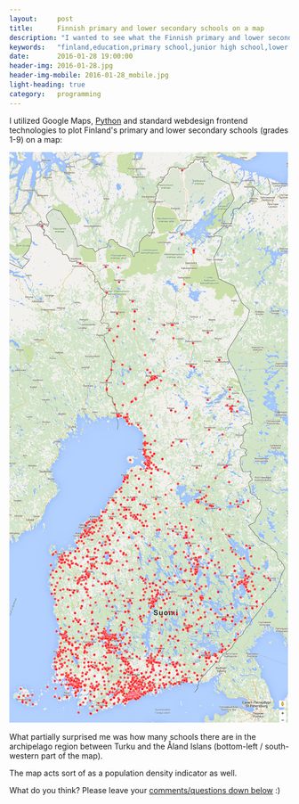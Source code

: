 ```yaml
---
layout:     post
title:      Finnish primary and lower secondary schools on a map
description: "I wanted to see what the Finnish primary and lower secondary school network (grades 1-9) looks like on a map. This is the result."
keywords:   "finland,education,primary school,junior high school,lower secondary school,PISA,map,school network,nordic,nordics"
date:       2016-01-28 19:00:00
header-img: 2016-01-28.jpg
header-img-mobile: 2016-01-28_mobile.jpg
light-heading: true
category:   programming
---
```


I utilized Google Maps, [Python](https://xkcd.com/353/) and standard webdesign frontend technologies to plot Finland's primary and lower secondary schools (grades 1-9) on a map:

[![Kartta Suomen peruskouluista](/img/suomen-peruskoulut.jpg)](/img/suomen-peruskoulut.jpg)

What partially surprised me was how many schools there are in the archipelago region between Turku and the Åland Islans (bottom-left / south-western part of the map).

The map acts sort of as a population density indicator as well.

What do you think? Please leave your <a href="#disqus_thread">comments/questions down below</a> :)
